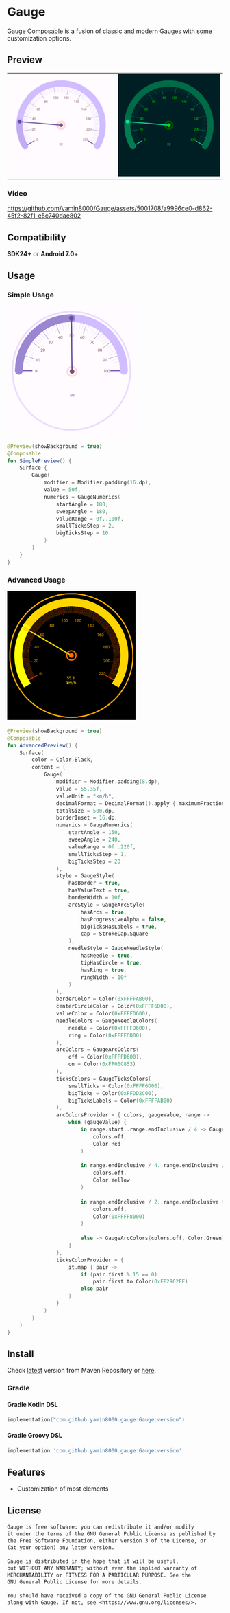 # Gauge

Gauge Composable is a fusion of classic and modern Gauges with some customization options.

## Preview

<table>
<tr>
<td>
<img src="Gauge/screenshots/gauge-light.png" alt="light preview" width="300"/>
</td>
<td>
<img src="Gauge/screenshots/gauge-dark.png" alt="dark preview" width="300"/>
</td>
</tr>
</table>

### Video

https://github.com/yamin8000/Gauge/assets/5001708/a9996ce0-d862-45f2-82f1-e5c740dae802

## Compatibility

**SDK24+** or **Android 7.0**+

## Usage

### Simple Usage

<img src="Gauge/screenshots/simple.png" alt="simple preview" width="300"/>

```kotlin
@Preview(showBackground = true)
@Composable
fun SimplePreview() {
    Surface {
        Gauge(
            modifier = Modifier.padding(16.dp),
            value = 50f,
            numerics = GaugeNumerics(
                startAngle = 180,
                sweepAngle = 180,
                valueRange = 0f..100f,
                smallTicksStep = 2,
                bigTicksStep = 10
            )
        )
    }
}
```

### Advanced Usage

<img src="Gauge/screenshots/advanced.png" alt="advanced preview" width="300"/>

```kotlin
@Preview(showBackground = true)
@Composable
fun AdvancedPreview() {
    Surface(
        color = Color.Black,
        content = {
            Gauge(
                modifier = Modifier.padding(8.dp),
                value = 55.35f,
                valueUnit = "km/h",
                decimalFormat = DecimalFormat().apply { maximumFractionDigits = 1 },
                totalSize = 500.dp,
                borderInset = 16.dp,
                numerics = GaugeNumerics(
                    startAngle = 150,
                    sweepAngle = 240,
                    valueRange = 0f..220f,
                    smallTicksStep = 1,
                    bigTicksStep = 20
                ),
                style = GaugeStyle(
                    hasBorder = true,
                    hasValueText = true,
                    borderWidth = 10f,
                    arcStyle = GaugeArcStyle(
                        hasArcs = true,
                        hasProgressiveAlpha = false,
                        bigTicksHasLabels = true,
                        cap = StrokeCap.Square
                    ),
                    needleStyle = GaugeNeedleStyle(
                        hasNeedle = true,
                        tipHasCircle = true,
                        hasRing = true,
                        ringWidth = 10f
                    )
                ),
                borderColor = Color(0xFFFFAB00),
                centerCircleColor = Color(0xFFFF6D00),
                valueColor = Color(0xFFFFD600),
                needleColors = GaugeNeedleColors(
                    needle = Color(0xFFFFD600),
                    ring = Color(0xFFFF6D00)
                ),
                arcColors = GaugeArcColors(
                    off = Color(0xFFFFD600),
                    on = Color(0xFF00C853)
                ),
                ticksColors = GaugeTicksColors(
                    smallTicks = Color(0xFFFF6D00),
                    bigTicks = Color(0xFFDD2C00),
                    bigTicksLabels = Color(0xFFFFAB00)
                ),
                arcColorsProvider = { colors, gaugeValue, range ->
                    when (gaugeValue) {
                        in range.start..range.endInclusive / 4 -> GaugeArcColors(
                            colors.off,
                            Color.Red
                        )

                        in range.endInclusive / 4..range.endInclusive / 2 -> GaugeArcColors(
                            colors.off,
                            Color.Yellow
                        )

                        in range.endInclusive / 2..range.endInclusive * 3 / 4 -> GaugeArcColors(
                            colors.off,
                            Color(0xFFFF8000)
                        )

                        else -> GaugeArcColors(colors.off, Color.Green)
                    }
                },
                ticksColorProvider = {
                    it.map { pair ->
                        if (pair.first % 15 == 0)
                            pair.first to Color(0xFF2962FF)
                        else pair
                    }
                }
            )
        }
    )
}
```

## Install

Check [latest](https://repo1.maven.org/maven2/com/github/yamin8000/gauge/Gauge/maven-metadata.xml)
version from Maven Repository
or [here](https://central.sonatype.com/artifact/com.github.yamin8000.gauge/Gauge).

### Gradle

#### Gradle Kotlin DSL

```kotlin
implementation("com.github.yamin8000.gauge:Gauge:version")
```

#### Gradle Groovy DSL

```groovy
implementation 'com.github.yamin8000.gauge:Gauge:version'
```

## Features

- Customization of most elements

## License

```
Gauge is free software: you can redistribute it and/or modify
it under the terms of the GNU General Public License as published by
the Free Software Foundation, either version 3 of the License, or
(at your option) any later version.

Gauge is distributed in the hope that it will be useful,
but WITHOUT ANY WARRANTY; without even the implied warranty of
MERCHANTABILITY or FITNESS FOR A PARTICULAR PURPOSE. See the
GNU General Public License for more details.

You should have received a copy of the GNU General Public License
along with Gauge. If not, see <https://www.gnu.org/licenses/>.
```
